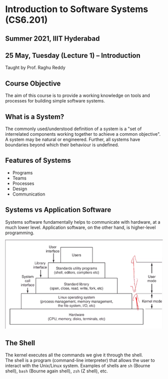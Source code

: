 # Introduction to Software Systems (CS6.201)
## Summer 2021, IIIT Hyderabad
## 25 May, Tuesday (Lecture 1) – Introduction

Taught by Prof. Raghu Reddy

## Course Objective
The aim of this course is to provide a working knowledge on tools and processes for building simple software systems.

## What is a System?
The commonly used/understood definition of a system is a "set of interrelated components working together to achieve a common objective".  
A system may be natural or engineered. Further, all systems have boundaries beyond which their behaviour is undefined.

## Features of Systems
* Programs
* Teams
* Processes
* Design
* Communication

## Systems vs Application Software
Systems software fundamentally helps to communicate with hardware, at a much lower level. Application software, on the other hand, is higher-level programming.

![](hierarchy.png)

## The Shell
The kernel executes all the commands we give it through the shell.  
The shell is a program (command-line interpreter) that allows the user to interact with the Unix/Linux system. Examples of shells are `sh` (Bourne shell), `bash` (Bourne again shell), `zsh` (Z shell), etc.
